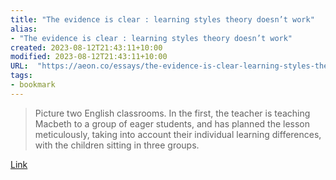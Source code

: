 ```yaml
---
title: "The evidence is clear : learning styles theory doesn’t work"
alias:
- "The evidence is clear : learning styles theory doesn’t work"
created: 2023-08-12T21:43:11+10:00
modified: 2023-08-12T21:43:11+10:00
URL:  "https://aeon.co/essays/the-evidence-is-clear-learning-styles-theory-doesnt-work"
tags:
- bookmark
---
```


> Picture two English classrooms. In the first, the teacher is teaching Macbeth to a group of eager students, and has planned the lesson meticulously, taking into account their individual learning differences, with the children sitting in three groups.

[Link](https://aeon.co/essays/the-evidence-is-clear-learning-styles-theory-doesnt-work)

